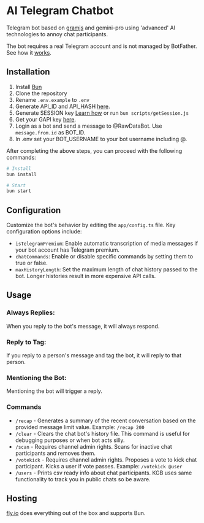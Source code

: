 # AI Telegram Chatbot

Telegram bot based on [gramjs](https://gram.js.org/) and gemini-pro using 'advanced' AI technologies to annoy chat participants.

The bot requires a real Telegram account and is not managed by BotFather. See how it [works](https://gram.js.org/getting-started/authorization#logging-in-as-a-user).

## Installation

1. Install [Bun](https://bun.sh/docs/installation)
2. Clone the repository
3. Rename `.env.example` to `.env`
4. Generate API_ID and API_HASH [here](https://gram.js.org/getting-started/authorization#getting-api-id-and-api-hash).
5. Generate SESSION key [Learn how](https://gram.js.org/getting-started/authorization) or run `bun scripts/getSession.js`
6. Get your GAPI key [here](https://makersuite.google.com/app/apikey).
7. Login as a bot and send a message to @RawDataBot. Use `message.from.id` as BOT_ID.
8. In .env set your BOT_USERNAME to your bot username including @.

After completing the above steps, you can proceed with the following commands:

```bash
# Install
bun install

# Start
bun start
```

## Configuration

Customize the bot's behavior by editing the `app/config.ts` file. Key configuration options include:

- `isTelegramPremium`: Enable automatic transcription of media messages if your bot account has Telegram premium.
- `chatCommands`: Enable or disable specific commands by setting them to true or false.
- `maxHistoryLength`: Set the maximum length of chat history passed to the bot. Longer histories result in more expensive API calls.

## Usage

### Always Replies:

When you reply to the bot's message, it will always respond.

### Reply to Tag:

If you reply to a person's message and tag the bot, it will reply to that person.

### Mentioning the Bot:

Mentioning the bot will trigger a reply.

### Commands

- `/recap` - Generates a summary of the recent conversation based on the provided message limit value. Example: `/recap 200`
- `/clear` - Clears the chat bot's history file. This command is useful for debugging purposes or when bot acts silly.
- `/scan` - Requires channel admin rights. Scans for inactive chat participants and removes them.
- `/votekick` - Requires channel admin rights. Proposes a vote to kick chat participant. Kicks a user if vote passes. Example: `/votekick @user`
- `/users` - Prints csv ready info about chat participants. KGB uses same functionality to track you in public chats so be aware.

## Hosting

[fly.io](https://fly.io/) does everything out of the box and supports Bun.
